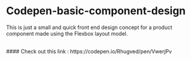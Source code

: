 # Codepen-basic-component-design

This is just a small and quick front end design concept for a product component made using the Flexbox layout model.

<br />
#### Check out this link : https://codepen.io/Rhugved/pen/VwerjPv
